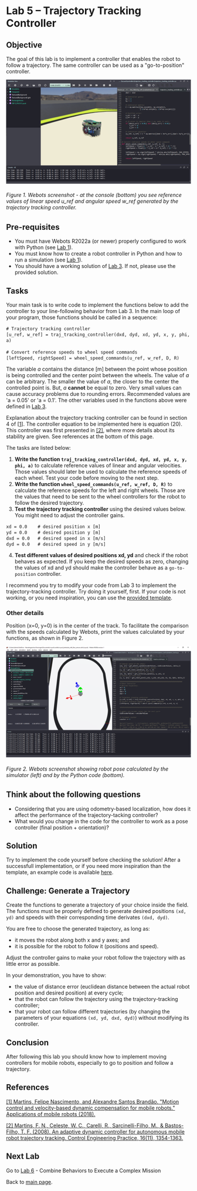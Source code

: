 # Lab 5 – Trajectory Tracking Controller

## Objective
The goal of this lab is to implement a controller that enables the robot to follow a trajectory. The same controller can be used as a "go-to-position" controller. 

![screenshot_Webots](../screenshot_Webots.png)

###### Figure 1. Webots screenshot - at the console (bottom) you see reference values of linear speed _u_ref_ and angular speed _w_ref_ generated by the trajectory tracking controller.

## Pre-requisites
* You must have Webots R2022a (or newer) properly configured to work with Python (see [Lab 1](../Lab1/ReadMe.md)).
* You must know how to create a robot controller in Python and how to run a simulation (see [Lab 1](../Lab1/ReadMe.md)). 
* You should have a working solution of [Lab 3](../Lab3/ReadMe.md). If not, please use the provided solution. 

## Tasks
Your main task is to write code to implement the functions below to add the controller to your line-following behavior from Lab 3. In the main loop of your program, those functions should be called in a sequence:

```
# Trajectory tracking controller
[u_ref, w_ref] = traj_tracking_controller(dxd, dyd, xd, yd, x, y, phi, a)

# Convert reference speeds to wheel speed commands
[leftSpeed, rightSpeed] = wheel_speed_commands(u_ref, w_ref, D, R)
```

The variable _a_ contains the distance [m] between the point whose position is being controlled and the center point between the wheels. The value of _a_ can be arbitrary. The smaller the value of _a_, the closer to the center the controlled point is. But, _a_ **cannot** be equal to zero. Very small values can cause accuracy problems due to rounding errors. Recommended values are 'a = 0.05' or 'a = 0.1'. The other variables used in the functions above were defined in [Lab 3](../Lab3). 

Explanation about the trajectory tracking controller can be found in section 4 of [[1](https://www.intechopen.com/books/applications-of-mobile-robots/motion-control-and-velocity-based-dynamic-compensation-for-mobile-robots)]. The controller equation to be implemented here is equation (20). This controller was first presented in [[2]](https://www.sciencedirect.com/science/article/abs/pii/S0967066108000373?via%3Dihub), where more details about its stability are given. See references at the bottom of this page. 

The tasks are listed below:

1. **Write the function `traj_tracking_controller(dxd, dyd, xd, yd, x, y, phi, a)`** to calculate reference values of linear and angular velocities. Those values should later be used to calculate the reference speeds of each wheel. Test your code before moving to the next step.
2. **Write the function `wheel_speed_commands(u_ref, w_ref, D, R)`** to calculate the reference speeds for the left and right wheels. Those are the values that need to be sent to the wheel controllers for the robot to follow the desired trajectory.
3. **Test the trajectory tracking controller** using the desired values below. You might need to adjust the controller gains.
```
xd = 0.0	# desired position x [m]
yd = 0.0	# desired position y [m]
dxd = 0.0	# desired speed in x [m/s]
dyd = 0.0	# desired speed in y [m/s]
```
4. **Test different values of desired positions xd, yd** and check if the robot behaves as expected. If you keep the desired speeds as zero, changing the values of xd and yd should make the controller behave as a `go-to-position` controller. 

I recommend you try to modify your code from Lab 3 to implement the trajectory-tracking controller. Try doing it yourself, first. If your code is not working, or you need inspiration, you can use the [provided template](../Lab5/lab5_template.py). 

### Other details

Position (x=0, y=0) is in the center of the track. To facilitate the comparison with the speeds calculated by Webots, print the values calculated by your functions, as shown in Figure 2. 

![Robot pose in Webots](../Lab5/Webots_screenshot_line_following_world.png)

###### Figure 2. Webots screenshot showing robot pose calculated by the simulator (left) and by the Python code (bottom).


## Think about the following questions

* Considering that you are using odometry-based localization, how does it affect the performance of the trajectory-tacking controller?
* What would you change in the code for the controller to work as a pose controller (final position + orientation)?

## Solution
Try to implement the code yourself before checking the solution! After a successfull implementation, or if you need more inspiration than the template, an example code is available [here](../Lab5/trajectory_tracking_controller.py).

## Challenge: Generate a Trajectory
Create the functions to generate a trajectory of your choice inside the field. The functions must be properly defined to generate desired positions `(xd, yd)` and speeds with their corresponding time derivates `(dxd, dyd)`. 

You are free to choose the generated trajectory, as long as:
* it moves the robot along both x and y axes; and
* it is possible for the robot to follow it (positions and speed).

Adjust the controller gains to make your robot follow the trajectory with as little error as possible. 

In your demonstration, you have to show:
* the value of distance error (euclidean distance between the actual robot position and desired position) at every cycle;
* that the robot can follow the trajectory using the trajectory-tracking controller;
* that your robot can follow different trajectories (by changing the parameters of your equations `(xd, yd, dxd, dyd)`) without modifying its controller. 

## Conclusion
After following this lab you should know how to implement moving controllers for mobile robots, especially to go to position and follow a trajectory.

## References
[[1] Martins, Felipe Nascimento, and Alexandre Santos Brandão. "Motion control and velocity-based dynamic compensation for mobile robots." Applications of mobile robots (2018).](https://www.intechopen.com/books/applications-of-mobile-robots/motion-control-and-velocity-based-dynamic-compensation-for-mobile-robots)

[[2] Martins, F. N., Celeste, W. C., Carelli, R., Sarcinelli-Filho, M., & Bastos-Filho, T. F. (2008). An adaptive dynamic controller for autonomous mobile robot trajectory tracking. Control Engineering Practice, 16(11), 1354-1363.](https://www.sciencedirect.com/science/article/abs/pii/S0967066108000373?via%3Dihub)


## Next Lab
Go to [Lab 6](../Lab6/ReadMe.md) - Combine Behaviors to Execute a Complex Mission

Back to [main page](../README.md).

